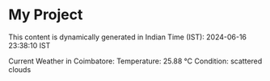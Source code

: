 # My Project

This content is dynamically generated in Indian Time (IST): 2024-06-16 23:38:10 IST


Current Weather in Coimbatore:
Temperature: 25.88 °C
Condition: scattered clouds

